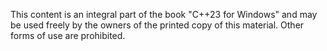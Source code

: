 This content is an integral part of the book "C++23 for Windows" and may be used freely by the owners of the printed copy of this material. Other forms of use are prohibited.
